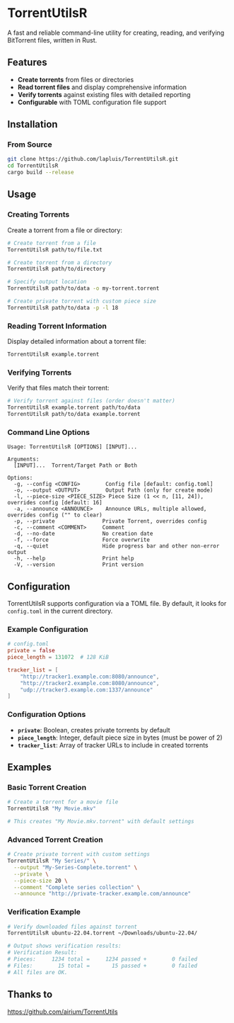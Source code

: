 # TorrentUtilsR

A fast and reliable command-line utility for creating, reading, and verifying BitTorrent files, written in Rust.

## Features

- **Create torrents** from files or directories
- **Read torrent files** and display comprehensive information
- **Verify torrents** against existing files with detailed reporting
- **Configurable** with TOML configuration file support

## Installation

### From Source

```bash
git clone https://github.com/lapluis/TorrentUtilsR.git
cd TorrentUtilsR
cargo build --release
```

## Usage

### Creating Torrents

Create a torrent from a file or directory:

```bash
# Create torrent from a file
TorrentUtilsR path/to/file.txt

# Create torrent from a directory
TorrentUtilsR path/to/directory

# Specify output location
TorrentUtilsR path/to/data -o my-torrent.torrent

# Create private torrent with custom piece size
TorrentUtilsR path/to/data -p -l 18
```

### Reading Torrent Information

Display detailed information about a torrent file:

```bash
TorrentUtilsR example.torrent
```

### Verifying Torrents

Verify that files match their torrent:

```bash
# Verify torrent against files (order doesn't matter)
TorrentUtilsR example.torrent path/to/data
TorrentUtilsR path/to/data example.torrent
```

### Command Line Options

```
Usage: TorrentUtilsR [OPTIONS] [INPUT]...

Arguments:
  [INPUT]...  Torrent/Target Path or Both

Options:
  -g, --config <CONFIG>        Config file [default: config.toml]
  -o, --output <OUTPUT>        Output Path (only for create mode)
  -l, --piece-size <PIECE_SIZE> Piece Size (1 << n, [11, 24]), overrides config [default: 16]
  -a, --announce <ANNOUNCE>    Announce URLs, multiple allowed, overrides config ("" to clear)
  -p, --private               Private Torrent, overrides config
  -c, --comment <COMMENT>     Comment
  -d, --no-date               No creation date
  -f, --force                 Force overwrite
  -q, --quiet                 Hide progress bar and other non-error output
  -h, --help                  Print help
  -V, --version               Print version
```

## Configuration

TorrentUtilsR supports configuration via a TOML file. By default, it looks for `config.toml` in the current directory.

### Example Configuration

```toml
# config.toml
private = false
piece_length = 131072  # 128 KiB

tracker_list = [
    "http://tracker1.example.com:8080/announce",
    "http://tracker2.example.com:8080/announce",
    "udp://tracker3.example.com:1337/announce"
]
```

### Configuration Options

- **`private`**: Boolean, creates private torrents by default
- **`piece_length`**: Integer, default piece size in bytes (must be power of 2)
- **`tracker_list`**: Array of tracker URLs to include in created torrents

## Examples

### Basic Torrent Creation

```bash
# Create a torrent for a movie file
TorrentUtilsR "My Movie.mkv"

# This creates "My Movie.mkv.torrent" with default settings
```

### Advanced Torrent Creation

```bash
# Create private torrent with custom settings
TorrentUtilsR "My Series/" \
  --output "My-Series-Complete.torrent" \
  --private \
  --piece-size 20 \
  --comment "Complete series collection" \
  --announce "http://private-tracker.example.com/announce"
```

### Verification Example

```bash
# Verify downloaded files against torrent
TorrentUtilsR ubuntu-22.04.torrent ~/Downloads/ubuntu-22.04/

# Output shows verification results:
# Verification Result:
# Pieces:     1234 total =     1234 passed +        0 failed
# Files:        15 total =       15 passed +        0 failed
# All files are OK.
```

## Thanks to

https://github.com/airium/TorrentUtils
